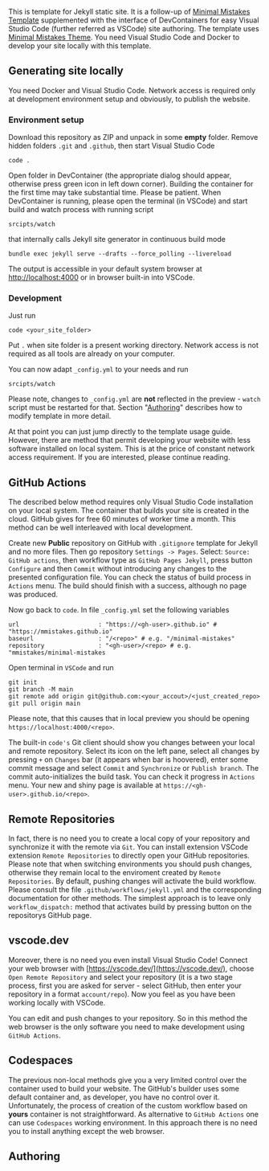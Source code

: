 This is template for Jekyll static site. 
It is a follow-up of [Minimal Mistakes Template](https://github.com/j3soon/minimal-mistakes-template/) supplemented with the interface of DevContainers for easy Visual Studio Code (further referred as VSCode) site authoring.
The template uses [Minimal Mistakes Theme](https://mmistakes.github.io/minimal-mistakes/).
You need Visual Studio Code and Docker to develop your site locally with this template. 

## Generating site locally

You need Docker and Visual Studio Code. Network access is required only at development environment setup and obviously, to publish the website.

### Environment setup

Download this repository as ZIP and unpack in some **empty** folder.
Remove hidden folders `.git` and `.github`, then start
Visual Studio Code
```
code .
```
Open folder in DevContainer (the appropriate dialog should appear, otherwise press green icon in left down corner).
Building the container for the first time may take substantial time. Please be patient.
When DevContainer is running, please open the terminal (in VSCode)
and start build and watch process with running script
```
srcipts/watch
```
that internally calls Jekyll site generator in continuous build mode
```
bundle exec jekyll serve --drafts --force_polling --livereload
```
The output is accessible in your default system browser at [http://localhost:4000](http://localhost:4000) or in browser built-in into VSCode.


### Development

Just run
```
code <your_site_folder>
```
Put `.` when site folder is a present working directory.
Network access is not required as all tools are already on your computer.

You can now adapt `_config.yml` to your needs and run
```
srcipts/watch
```
Please note, changes to `_config.yml` are **not** reflected in the preview - `watch` script must be restarted for that.
Section "[Authoring](#Authoring)" describes how to modify template in more detail.

At that point you can just jump directly to the template usage guide.
However, there are method that permit developing your website with less software installed on local system. This is at the price of constant network access requirement.
If you are interested, please continue reading.

## GitHub Actions

The described below method requires only Visual Studio Code installation on your local system.
The container that builds your site is created in the cloud.
GitHub gives for free 60 minutes of worker time a month.
This method can be well interleaved with local development.

Create new **Public** repository on GitHub with `.gitignore` template for Jekyll and no more files.
Then go repository `Settings -> Pages`. Select: `Source: GitHub actions`, then workflow type as `GitHub Pages Jekyll`, press button `Configure` and then `Commit` without introducing any changes to the presented configuration file.
You can check the status of build process in `Actions` menu.
The build should finish with a success, although no page was produced.

Now go back to `code`.
In file `_config.yml` set the following variables
```
url                      : "https://<gh-user>.github.io" #  "https://mmistakes.github.io"
baseurl                  : "/<repo>" # e.g. "/minimal-mistakes"
repository               : "<gh-user>/<repo> # e.g. "mmistakes/minimal-mistakes
```
Open terminal in `VSCode` and run
```
git init
git branch -M main
git remote add origin git@github.com:<your_accout>/<just_created_repo>
git pull origin main
```
Please note, that this causes that in local preview you should be opening `https://localhost:4000/<repo>`.

The built-in `code's` Git client should show you changes between your local and remote repository.
Select its icon on the left pane, select all changes by pressing `+` on `Changes` bar (it appears when bar is hoovered), enter some commit message and select `Commit` and `Synchronize` or `Publish branch`.
The commit auto-initializes the build task. You can check it progress in `Actions` menu.
Your new and shiny page is available at `https://<gh-user>.github.io/<repo>`.

## Remote Repositories

In fact, there is no need you to create a local copy of your repository and synchronize it with the remote via `Git`.
You can install extension VSCode extension `Remote Repositories` to directly open your GitHub repositories.
Please note that when switching environments you should push changes, otherwise they remain local to the enviroment created by `Remote Repositories`.
By default, pushing changes will activate the build workflow.
Please consult the file `.github/workflows/jekyll.yml` and the corresponding documentation for other methods.
The simplest approach is to leave only `workflow_dispatch:` method that activates build by pressing button on the repositorys GitHub page.

## vscode.dev

Moreover, there is no need you even install Visual Studio Code!
Connect your web browser with [https://vscode.dev/](https://vscode.dev/), choose `Open Remote Repository` and select your repository (it is a two stage process, first you are asked for server - select GitHub, then enter your repository in a format `account/repo`).
Now you feel as you have been working locally with VSCode.

You can edit and push changes to your repository.
So in this method the web browser is the only software you need to make development using `GitHub Actions`. 

## Codespaces

The previous non-local methods give you a very limited control over the container used to build your website.
The GitHub's builder uses some default container and, as developer, you have no control over it.
Unfortunately, the process of creation of the custom workflow based on **yours** container is not straightforward.
As alternative to `GitHub Actions` one can use `Codespaces` working environment.
In this approach there is no need you to install anything except the web browser.




## Authoring